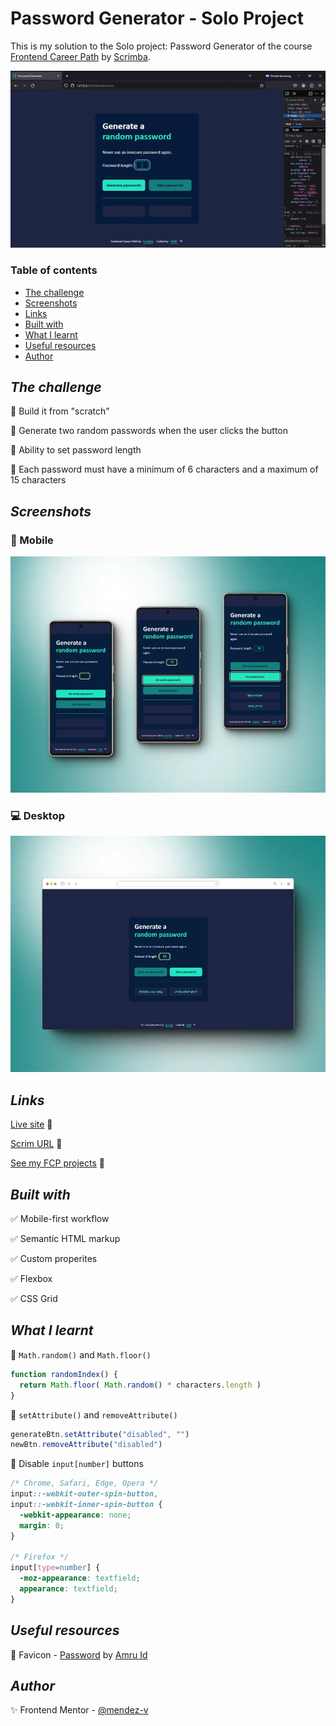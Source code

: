# Password Generator - Solo Project

This is my solution to the Solo project: Password Generator of the course [Frontend Career Path](https://scrimba.com/learn/frontend) by [Scrimba](https://scrimba.com/).

![Sample](./assets/video/sample.gif)

### Table of contents

+ [The challenge](#the-challenge)
+ [Screenshots](#screenshots)
+ [Links](#links)
+ [Built with](#built-with)
+ [What I learnt](#what-i-learnt)
+ [Useful resources](#useful-resources)
+ [Author](#author)

## *The challenge*

🎯 Build it from "scratch"

🎯 Generate two random passwords when the user clicks the button

🎯 Ability to set password length

🎯 Each password must have a minimum of 6 characters and a maximum of 15 characters

## *Screenshots*

### 📱 Mobile

![Mobile](./assets/screenshot/mobile-preview.webp)

### 💻 Desktop

![Desktop](./assets/screenshot/desktop-preview.webp)

## *Links*

[Live site](https://mendez-v.github.io/password-generator/) 👀

[Scrim URL](https://scrimba.com/scrim/cENKGruK) 👀

[See my FCP projects](https://github.com/mendez-v/frontend-career-path) 👀

## *Built with*

✅ Mobile-first workflow

✅ Semantic HTML markup

✅ Custom properites

✅ Flexbox

✅ CSS Grid

## *What I learnt*

🎇 `Math.random()` and `Math.floor()`
```js
function randomIndex() {
  return Math.floor( Math.random() * characters.length )
}
```
🎇 `setAttribute()` and `removeAttribute()`
```js
generateBtn.setAttribute("disabled", "")
newBtn.removeAttribute("disabled")
```

🎇 Disable `input[number]` buttons
```css
/* Chrome, Safari, Edge, Opera */
input::-webkit-outer-spin-button,
input::-webkit-inner-spin-button {
  -webkit-appearance: none;
  margin: 0;
}

/* Firefox */
input[type=number] {
  -moz-appearance: textfield;
  appearance: textfield;
}
```

## *Useful resources*

🌈 Favicon - <a href="https://iconscout.com/icons/password" class="text-underline font-size-sm" target="_blank">Password</a> by <a href="https://iconscout.com/contributors/AmruID" class="text-underline font-size-sm" target="_blank">Amru Id</a>

## *Author*

✨ Frontend Mentor - [@mendez-v](https://www.frontendmentor.io/profile/mendez-v)

